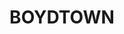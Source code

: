 ---
lastmod: '2025-04-06T06:05:20+00:00'
latitude: -37.267687
layout: suburb
longitude: 149.792364
postcode: '2551'
state: NSW
title: BOYDTOWN
url: /nsw/boydtown/
---